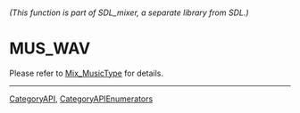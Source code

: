 ###### (This function is part of SDL_mixer, a separate library from SDL.)
# MUS_WAV

Please refer to [Mix_MusicType](Mix_MusicType) for details.

----
[CategoryAPI](CategoryAPI), [CategoryAPIEnumerators](CategoryAPIEnumerators)

